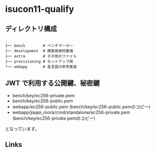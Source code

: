 # isucon11-qualify

## ディレクトリ構成

```
.
├── bench        # ベンチマーカー
├── development  # 開発用資材置場
├── extra        # その他のファイル
├── provisioning # セットアップ用
└── webapp       # 各言語の参考実装
```

## JWT で利用する公開鍵、秘密鍵

* bench/key/ec256-private.pem
* bench/key/ec256-public.pem
* webapp/ec256-public.pem (bench/key/ec256-public.pemのコピー)
* webapp/jiaapi_mock/cmd/standalone/ec256-private.pem (bench/key/ec256-private.pemのコピー)

となっています。

## Links
